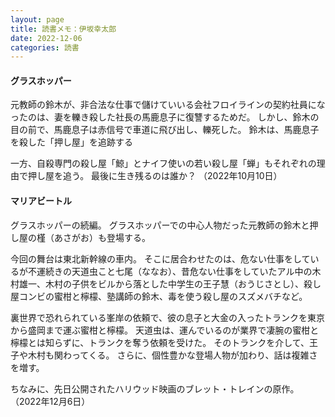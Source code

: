 ```yaml
---
layout: page
title: 読書メモ：伊坂幸太郎
date: 2022-12-06
categories: 読書
---
```

#### グラスホッパー

元教師の鈴木が、非合法な仕事で儲けていいる会社フロイラインの契約社員になったのは、妻を轢き殺した社長の馬鹿息子に復讐するためだ。
しかし、鈴木の目の前で、馬鹿息子は赤信号で車道に飛び出し、轢死した。
鈴木は、馬鹿息子を殺した「押し屋」を追跡する

一方、自殺専門の殺し屋「鯨」とナイフ使いの若い殺し屋「蝉」もそれぞれの理由で押し屋を追う。
最後に生き残るのは誰か？
（2022年10月10日）

#### マリアビートル

グラスホッパーの続編。
グラスホッパーでの中心人物だった元教師の鈴木と押し屋の槿（あさがお）も登場する。

今回の舞台は東北新幹線の車内。
そこに居合わせたのは、危ない仕事をしているが不運続きの天道虫こと七尾（ななお）、昔危ない仕事をしていたアル中の木村雄一、木村の子供をビルから落とした中学生の王子慧（おうじさとし）、殺し屋コンビの蜜柑と檸檬、塾講師の鈴木、毒を使う殺し屋のスズメバチなど。

裏世界で恐れられている峯岸の依頼で、彼の息子と大金の入ったトランクを東京から盛岡まで運ぶ蜜柑と檸檬。
天道虫は、運んでいるのが業界で凄腕の蜜柑と檸檬とは知らずに、トランクを奪う依頼を受けた。
そのトランクを介して、王子や木村も関わってくる。
さらに、個性豊かな登場人物が加わり、話は複雑さを増す。

ちなみに、先日公開されたハリウッド映画のブレット・トレインの原作。
（2022年12月6日）

